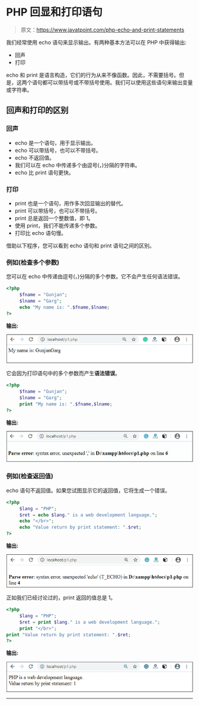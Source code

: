 # PHP 回显和打印语句

> 原文：<https://www.javatpoint.com/php-echo-and-print-statements>

我们经常使用 echo 语句来显示输出。有两种基本方法可以在 PHP 中获得输出:

*   回声
*   打印

echo 和 print 是语言构造，它们的行为从来不像函数。因此，不需要括号。但是，这两个语句都可以带括号或不带括号使用。我们可以使用这些语句来输出变量或字符串。

## 回声和打印的区别

### 回声

*   echo 是一个语句，用于显示输出。
*   echo 可以带括号，也可以不带括号。
*   echo 不返回值。
*   我们可以在 echo 中传递多个由逗号(，)分隔的字符串。
*   echo 比 print 语句更快。

### 打印

*   print 也是一个语句，用作多次回显输出的替代。
*   print 可以带括号，也可以不带括号。
*   print 总是返回一个整数值，即 1。
*   使用 print，我们不能传递多个参数。
*   打印比 echo 语句慢。

借助以下程序，您可以看到 echo 语句和 print 语句之间的区别。

### 例如(检查多个参数)

您可以在 echo 中传递由逗号(，)分隔的多个参数。它不会产生任何语法错误。

```php
<?php
     $fname = "Gunjan";
     $lname = "Garg";
     echo "My name is: ".$fname,$lname;
?>

```

**输出:**

![PHP echo and print Statements](img/4fb73a679063c472258362a064bb4d90.png)

它会因为打印语句中的多个参数而产生**语法错误**。

```php
<?php
     $fname = "Gunjan";
     $lname = "Garg";
     print "My name is: ".$fname,$lname;
?>

```

**输出:**

![PHP echo and print Statements](img/693dd5ef8d50020a79996bd40886e8c8.png)

### 例如(检查返回值)

echo 语句不返回值。如果您试图显示它的返回值，它将生成一个错误。

```php
<?php
     $lang = "PHP";
     $ret = echo $lang." is a web development language.";
     echo "</br>";
     echo "Value return by print statement: ".$ret; 
?>

```

**输出:**

![PHP echo and print Statements](img/dcf31591427d93b6ccb97af8e73dc47f.png)

正如我们已经讨论过的，print 返回的值总是 1。

```php
<?php
     $lang = "PHP";
     $ret = print $lang." is a web development language.";
     print "</br>";
print "Value return by print statement: ".$ret; 
?>

```

**输出:**

![PHP echo and print Statements](img/ee881fdc7ed2799272a09cf59ebabf4b.png)

* * *